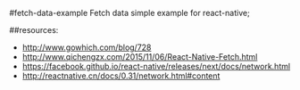 #fetch-data-example
Fetch data simple example for react-native;


##resources:
+ http://www.gowhich.com/blog/728
+ http://www.qichengzx.com/2015/11/06/React-Native-Fetch.html
+ https://facebook.github.io/react-native/releases/next/docs/network.html
+ http://reactnative.cn/docs/0.31/network.html#content
